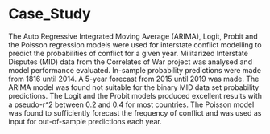 # Case_Study

The Auto Regressive Integrated Moving Average (ARIMA), Logit, Probit and the
Poisson regression models were used for interstate conflict modelling to predict the
probabilities of conflict for a given year. Militarized Interstate Disputes (MID) data from
the Correlates of War project was analysed and model performance evaluated. In-sample
probability predictions were made from 1816 until 2014. A 5-year forecast from 2015
until 2019 was made. The ARIMA model was found not suitable for the binary MID
data set probability predictions. The Logit and the Probit models produced excellent
results with a pseudo-r^2 between 0.2 and 0.4 for most countries. The Poisson model
was found to sufficiently forecast the frequency of conflict and was used as input for
out-of-sample predictions each year.

